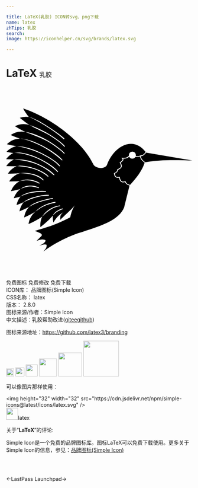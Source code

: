 ```yaml
---

title: LaTeX(乳胶) ICON转svg、png下载
name: latex
zhTips: 乳胶
search: 
image: https://iconhelper.cn/svg/brands/latex.svg

---
```


# LaTeX  <small style="font-size: 60%;font-weight: 100">乳胶</small>

<div id="svg" class="svg-wrap">
<svg role="img" viewBox="0 0 24 24" xmlns="http://www.w3.org/2000/svg"><title>LaTeX icon</title><path d="M2.176 2.813c.233.42.477.779.73 1.09h-.002a2.313 2.313 0 0 0-.357-.026 2.702 2.702 0 0 0-.791.13c.494.415.912.717 1.281.95.905.294 1.912.782 2.77 1.328.429.273.812.543 1.113.78.301.236.567.471.621.574.054.102-.001.139-.082.06-.081-.078-.302-.319-.6-.553a14.203 14.203 0 0 0-1.107-.775c-.775-.49-1.982-.96-2.715-1.414-.57-.182-1.182-.207-1.902.135.526.33.967.568 1.353.746 1.104.155 2.259.695 3.225 1.308.483.308.905.616 1.22.868.158.125.29.237.39.328.098.09.176.155.198.21.03.074-.02.104-.085.057-.032-.022-.085-.102-.182-.191a7.475 7.475 0 0 0-.385-.326c-.312-.25-.73-.553-1.21-.858-.894-.561-2.233-1.012-3.175-1.396-.601-.11-1.223-.06-1.904.389.449.2.837.35 1.182.464-.566.02-1.128.197-1.676.717.477.118.885.198 1.244.25-.44.09-.87.3-1.289.72.324.07.616.123.883.163-.329.159-.64.406-.924.783.373.03.703.042 1 .043-.36.166-.696.428-.996.85.533.026.979.024 1.363.002-.422.172-.812.464-1.144.969a11.66 11.66 0 0 0 1.629-.077l-.008.002c.99-.073 2.3.127 2.965.848.052.057-.024.118-.073.074-.648-.58-1.494-.827-2.892-.922-.544.15-1.047.447-1.461 1.075.535.007.981-.011 1.365-.047-.47.255-.871.643-1.137 1.304.483-.091.888-.19 1.237-.293-.363.265-.669.636-.873 1.194.324-.072.611-.146.87-.221a2.52 2.52 0 0 0-.513 1.096c.351-.13.655-.256.926-.38h.002c.283-.23.71-.457 1.289-.622.506-.145 1.082-.284 1.652-.301a3.63 3.63 0 0 1 .244 0c.1.003.063.104.006.103-.728-.008-1.302.132-1.873.295a9.8 9.8 0 0 0-1.318.526 2.5 2.5 0 0 0-.551 1.191c.495-.198.899-.388 1.238-.568-.311.333-.543.76-.635 1.357a11.794 11.794 0 0 0 1.442-.744c-.432.362-.764.844-.879 1.588a10.81 10.81 0 0 0 1.766-.957c-.184.372-.281.807-.235 1.35.762-.585 1.245-1.056 1.604-1.473a2.67 2.67 0 0 0 .076.885c.449-.772.897-1.093 1.353-1.358-.563.37-.464.671-.464 1.014.683-.72 1.636-1.483 1.927-1.961-.39.585-.547 1.14-.65 1.629-1.994 1.055-3.21 1.33-4.57 1.752.528.194 1.095.383.861.652l-.625.623c.399-.124.805-.3 1.158-.058-.034.327-.448.493-.8.683.62-.224.756-.173.92-.12.08.391-.203.602-.387.86 1.565-1.19 3.606-2.128 5.045-2.521 2.022-.681 4.632-1.39 5.341-3.117.235-.946.478-1.905.707-2.842-.111-.035-.245-.063-.35-.133a.655.655 0 0 1-.234-.299c-.252.066-.441.031-.56-.088-.118-.117-.168-.294-.203-.49-.204.042-.364.017-.47-.076-.114-.102-.17-.26-.198-.443l-.006-.041.037-.014a.84.84 0 0 0 .3-.195.256.256 0 0 0 .071-.225l-.006-.037.03-.016c.163-.093.346-.168.43-.279a.277.277 0 0 0 .05-.21.886.886 0 0 0-.154-.36l-.028-.04.04-.027c.118-.09.246-.176.31-.257.032-.041.046-.077.045-.11 0-.033-.015-.071-.065-.119l-.097-.094.135.006c.212.009.396-.006.539-.053a.5.5 0 0 0 .296-.224.455.455 0 0 1-.005-.074.455.455 0 0 1 .455-.455.455.455 0 0 1 .455.455.455.455 0 0 1-.022.132c.184.016.359.008.524-.064l.037-.012c.236-.084.333.045.72-.459-1.69-2.191-4.158-.632-4.978 1.625-.21.577-1.405.577-1.752-.002-1.37-2.95-5.531-6.067-9.072-7.216zm.732 1.091c.252-.009 1.13.453 1.31.52a23.6 23.6 0 0 1 1.567.967c.505.336.961.663 1.274.902.156.12.277.218.351.285.037.034.064.057.08.082a.079.079 0 0 1 .01.022.056.056 0 0 1-.004.045c-.01.02-.03.03-.043.03a.075.075 0 0 1-.027 0c-.057.001-.202-.163-.496-.415a23.427 23.427 0 0 0-2.758-1.826c-.504-.28-.956-.54-1.264-.612zM1.766 6.691c.812 0 1.89.365 2.931.92C5.74 8.168 6.74 8.83 7.223 9.39c.066.076-.019.123-.077.068-.52-.496-1.462-1.206-2.498-1.758-.637-.336-2.148-1.005-2.882-1.008zm-.428.967c1.116.015 2.348.446 3.432.996.541.275 1.024.57 1.396.832.372.263.673.523.734.657.062.133-.019.13-.086.054a4.404 4.404 0 0 0-.705-.627 11.496 11.496 0 0 0-1.384-.824c-.963-.482-2.284-.926-3.387-1.088zm.162.815c.066-.003.133 0 .201.006.822.071 1.719.366 2.533.748 1.087.509 2.035 1.157 2.434 1.666.035.045-.011.133-.078.064-.428-.44-1.32-1.132-2.397-1.637C3.28 8.9 1.91 8.45.93 8.541c.188-.024.373-.061.57-.068zm16.541.013c-.365.475-.53.425-.701.465.093.431.35.587.586.772 2.02-.372 4.29-.274 6.08-.225l-5.963-1.01-.002-.002zm-.803.494c-.19.077-.387.079-.584.06a.455.455 0 0 1-.39.224.455.455 0 0 1-.414-.268.616.616 0 0 1-.301.21 1.57 1.57 0 0 1-.492.054c.02.035.054.067.054.103a.275.275 0 0 1-.07.174c-.073.093-.188.172-.295.25a.946.946 0 0 1 .149.361.388.388 0 0 1-.07.284c-.106.14-.287.211-.438.295a.374.374 0 0 1-.092.267.886.886 0 0 1-.297.197c.027.157.074.283.154.354.086.076.212.104.426.049l.055-.016.01.055c.034.207.088.386.187.484.1.099.243.135.502.055l.049-.016.015.05a.53.53 0 0 0 .21.282c.087.06.25.112.36.147.798-.868 1.525-1.772 1.884-2.86-.225-.176-.508-.335-.612-.795zM1.44 9.348a6.683 6.683 0 0 1 2.77.64c.92.43 1.658.939 1.975 1.307.074.087-.02.122-.073.074a8.186 8.186 0 0 0-1.947-1.29c-.904-.416-2.196-.646-3.16-.718.145-.01.29-.014.435-.013zm.432.816c.61.02 1.24.155 1.807.352.756.262 1.42.614 1.746.98.044.05-.005.13-.072.07-.349-.304-.962-.694-1.707-.953-.575-.195-1.616-.367-2.27-.396.196-.021.293-.06.496-.053zm.893 1.781c.05 0 .103.004.156.008.424.034.886.133 1.342.406.043.026.049.136-.05.09-.856-.402-1.327-.489-2.458-.308.338-.113.652-.199 1.01-.196zm.416.784c.3.004.613.062.998.216.044.018.08.126-.033.094-.857-.243-1.167-.328-2.288.104.281-.229.62-.367 1.022-.403.1-.009.2-.013.3-.011zm1.459.681c.156 0 .311.009.46.026.053.005.055.102-.007.1a7.9 7.9 0 0 0-1.838.114c-.243.046-.422.044-1.404.46.286-.234.795-.451 1.386-.56.444-.08.934-.142 1.403-.14zm1.336.906c.035-.005.105.084.017.1-.73.136-1.244.268-1.795.455-.216.074-.579.207-1.242.588.259-.269.655-.494 1.213-.684a10.65 10.65 0 0 1 1.807-.459zm.31.508c.075-.012.099.087.022.102-1.217.24-1.76.556-2.541 1.144.503-.523 1.296-1.05 2.52-1.246zm.596.447a.095.095 0 0 1 .03 0c.06.011.069.089-.009.1-.872.13-1.479.555-2.257 1.332.295-.494 1.006-1.242 2.236-1.432zm.371.391c.046-.005.116.073.025.1-.193.056-.433.15-.67.3-.182.118-.302.202-.6.508.112-.245.299-.435.546-.591.246-.157.507-.293.699-.317z"/></svg>
</div>
<detail full-name='latex'></detail>

<div class="detail-page">
<p>
<span><span class="badge-success badge">免费图标</span> <span class="badge-success badge">免费修改</span>  <span class="badge-success badge">免费下载</span> </span>
<br/>
<span>
ICON库：
<span class="badge-secondary badge">品牌图标(Simple Icon)</span> 
</span>
<br/>
<span>
CSS名称：
<span class="badge-secondary badge">latex</span> 
</span>

<br/>
<span>
版本：
<span class="badge-secondary badge">2.8.0</span> 
</span>
<br/>
<span>图标来源/作者：<span class="badge-light badge">Simple Icon</span></span> 
<br/>
<span class="zh-detail">中文描述：<span class="badge-primary badge">乳胶</span><span class="help-link"><span>帮助改进</span>(<a href="https://gitee.com/liuwave/icon-helper/edit/master/json/brands/latex.json" target="_blank" rel="noopener noreferrer">gitee</a><a href="https://github.com/liuwave/icon-helper/edit/master/json/brands/latex.json" target="_blank" rel="noopener noreferrer">github</a></span>)</span><br/>
</p>
</div><div class="description description alert alert-light"><p>图标来源地址：<a href="https://github.com/latex3/branding" target="_blank" rel="noopener noreferrer">https://github.com/latex3/branding</a></p></div>
<div class="alert alert-dark">
<img height="21" width="21" src="https://cdn.jsdelivr.net/npm/simple-icons@latest/icons/latex.svg" />
<img height="24" width="24" src="https://cdn.jsdelivr.net/npm/simple-icons@latest/icons/latex.svg" />
<img height="32" width="32" src="https://cdn.jsdelivr.net/npm/simple-icons@latest/icons/latex.svg" />
<img height="48" width="48" src="https://cdn.jsdelivr.net/npm/simple-icons@latest/icons/latex.svg" />
<img height="64" width="64" src="https://cdn.jsdelivr.net/npm/simple-icons@latest/icons/latex.svg" />
<img height="96" width="96" src="https://cdn.jsdelivr.net/npm/simple-icons@latest/icons/latex.svg" />

</div>
<div>
  <p>可以像图片那样使用：    
  </p>
  <div class="alert alert-primary" style="font-size: 14px">
    &lt;img height="32" width="32" src="https://cdn.jsdelivr.net/npm/simple-icons@latest/icons/latex.svg" /&gt;
    <copy-btn content='<img height="32" width="32" src="https://cdn.jsdelivr.net/npm/simple-icons@latest/icons/latex.svg" />'></copy-btn>
  </div>
  <div class="alert alert-secondary">
    <img height="32" width="32" src="https://cdn.jsdelivr.net/npm/simple-icons@latest/icons/latex.svg" />latex
    <copy-btn content="latex" btn-title="复制图标名称"></copy-btn>
  </div>
</div>
<div class="icon-detail__container">
<p>关于“<b>LaTeX</b>”的评论:</p>
</div>
<Vssue title="关于“LaTeX”的评论" />
<div><p>Simple Icon是一个免费的品牌图标库。图标LaTeX可以免费下载使用。更多关于  Simple Icon的信息，参见：<a target="_blank" href="https://iconhelper.cn/brands.html">品牌图标(Simple Icon)</a>
</p></div>


<div style="padding:2rem 0 " class="page-nav"><p class="inner"><span class="prev">←<router-link to="/icon/lastpass.html">LastPass</router-link></span> <span class="next"><router-link to="/icon/launchpad.html">Launchpad</router-link>→</span></p></div>
